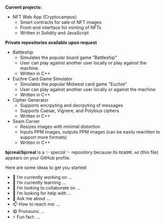 **Current projects:**
- NFT Web App (Cryptocampus)
    - Smart contracts for sale of NFT images
    - Front-end interface for minting of NFTs
    - Written in Solidity and JavaScript

**Private repositories available upon request**
- Battleship
    - Simulates the popular board game "Battleship"
    - User can play against another user locally or play against the machine.
    - Written in C++
- Euchre Card Game Simulator
    - Simulates the popular Midwest card game "Euchre"
    - User can play against another user locally or against the machine
    - Written in C++
- Cipher Generator
    - Supports encrpyting and decrpyting of messages
    - Supports Caesar, Vignere, and Polybius ciphers
    - Written in C++
- Seam Carver
    - Resizes images with minimal distortion
    - Inputs PPM images, outputs PPM images (can be easily rewritten to support more formats)
    - Written in C++


**bjcreal/bjcreal** is a ✨ _special_ ✨ repository because its `README.md` (this file) appears on your GitHub profile.

Here are some ideas to get you started:

- 🔭 I’m currently working on ...
- 🌱 I’m currently learning ...
- 👯 I’m looking to collaborate on ...
- 🤔 I’m looking for help with ...
- 💬 Ask me about ...
- 📫 How to reach me: ...
- 😄 Pronouns: ...
- ⚡ Fun fact: ...

